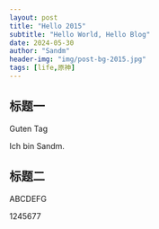 ```yaml
---
layout: post
title: "Hello 2015"
subtitle: "Hello World, Hello Blog"
date: 2024-05-30
author: "Sandm"
header-img: "img/post-bg-2015.jpg"
tags: [life,原神]
---
```


## 标题一

Guten Tag

Ich bin Sandm.



## 标题二

ABCDEFG

1245677
